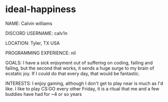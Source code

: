 # ideal-happiness

NAME: Calvin williams

DISCORD USERNAME: calv1n

LOCATION: Tyler, TX USA

PROGRAMMING EXPERIENCE: nil

GOALS: I have a sick enjoyment out of suffering on coding, failing and failing, but the second that works, it sends a huge surge to my brain of ecstatic joy.  If I could do that every day, that would be fantastic.  

INTERESTS:  I enjoy gaming, although I don't get to play near is much as I'd like.  I like to play CS:GO every other Friday, it is a ritual that me and a few buddies have had for ~4 or so years
